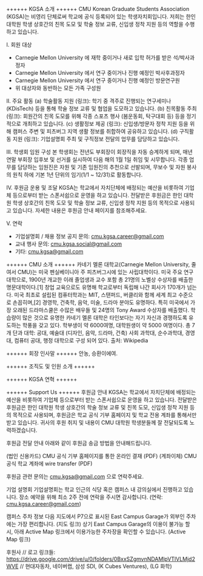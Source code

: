 ++++++ KGSA 소개 ++++++
CMU Korean Graduate Students Association (KGSA)는 비영리 단체로써 학교에 공식 등록되어 있는 학생자치회입니다. 저희는 한인 대학원 학생 상호간의 친목 도모 및 학술 정보 교류, 신입생 정착 지원 등의 역할을 수행하고 있습니다. 

I. 회원 대상
- Carnegie Mellon University 에 재학 중이거나 새로 입학 허가를 받은 석/박사과정자
- Carnegie Mellon University 에서 연구 중이거나 진행 예정인 박사후과정자
- Carnegie Mellon University 에서 연구 중이거나 진행 예정인 방문연구원
- 위 대상자와 동반하는 모든 가족 구성원

II. 주요 활동
(a) 학술활동 지원 (링크): 학기 중 격주로 진행되는 연구세미나 (KDisTech) 등을 통해 학술 정보 교류 및 협업을 도모하고 있습니다.
(b) 친목활동 주최 (링크): 회원간의 친목 도모를 위해 각종 스포츠 행사 (봄운동회, 탁구대회 등) 등을 정기적으로 개최하고 있습니다. 
(c) 생활정보 제공 (링크): 신입생/방문자 정착 지원 등을 위해 캠퍼스 주변 및 피츠버그 지역 생활 정보를 취합하여 공유하고 있습니다. 
(d) 구직활동 지원 (링크): 기업설명회 주최 및 구직정보 전달의 업무를 담당하고 있습니다. 


III. 학생회 임원 구성
본 학생회는 전년도 부회장이 회장직을 자동 승계하게 되며, 매년 연말 부회장 입후보 및 선거를 실시하여 다음 해의 1월 1일 취임 및 시무합니다. 각종 업무를 담당하는 임원진은 자원 및 기존 임원진의 추천으로 선발되며, 무보수 및 자원 봉사의 원칙 하에 기본 1년 단위의 임기(1/1 ~ 12/31)로 활동합니다.

IV. 후원금 운용 및 조달
KGSA는 학교에서 자치단체에 배정되는 예산을 비롯하여 기업체 등으로부터 받는 스폰서쉽으로 운영을 하고 있습니다. 전달받은 후원금은 한인 대학원 학생 상호간의 친목 도모 및 학술 정보 교류, 신입생 정착 지원 등의 목적으로 사용되고 있습니다.
자세한 내용은 후원금 안내 페이지를 참조해주세요.

V. 연락
- 기업설명회 / 채용 정보 공지 문의: cmu.kgsa.career@gmail.com
- 교내 행사 문의: cmu.kgsa.social@gmail.com
- 기타: cmu.kgsa@gmail.com

++++++ CMU 소개 ++++++
카네기 멜론 대학교(Carnegie Mellon University, 줄여서 CMU)는 미국 펜실베이니아 주 피츠버그시에 있는 사립대학이다.
미국 주요 연구 대학으로, 1900년 개교한 이래 졸업생과 교수 포함 총 21명의 노벨상 수상자를 배출한 명문대학이다.[1] 창업 교육으로도 유명해 학교로부터 독립해 나간 회사가 170개가 넘는다.
미국 최초로 설립된 컴퓨터학과는 MIT, 스탠퍼드, 버클리와 함께 세계 최고 수준으로 손꼽히며,[2] 경영학, 건축학, 음악, 미술, 드라마 분야도 유명하다. 특히 미국에서 가장 오래된 드라마스쿨은 수많은 배우들 및 24명의 Tony Award 수상자를 배출했다. 학습량이 많은 것으로 유명한 카네기 멜론 대학은 타인보다는 자기 자신과 경쟁하도록 유도하는 학풍을 갖고 있다. 학부생이 약 6000여명, 대학원생이 약 5000 여명이다. 총 7개 단과 대학: 공대, 예술대 (디자인, 음악, 드라마, 건축) 사회 과학대, 순수과학대, 경영대, 컴퓨터 공대, 행정 대학으로 구성 되어 있다.
출처: Wikipedia

++++++ 회장 인사말 ++++++
안농, 승환이에여.

++++++ 조직도 및 인원 소개 ++++++

++++++ KGSA 연혁 ++++++

++++++ Support Us ++++++
후원금 안내
KGSA는 학교에서 자치단체에 배정되는 예산을 비롯하여 기업체 등으로부터 받는 스폰서쉽으로 운영을 하고 있습니다. 전달받은 후원금은 한인 대학원 학생 상호간의 학술 정보 교류 및 친목 도모, 신입생 정착 지원 등의 목적으로 사용되며, 후원금은 학교 공식 기부 홈페이지 및 학교 전용 계좌를 통해서만 받고 있습니다. 귀사의 후원 취지 및 내용이 CMU 대학원 학생분들께 잘 전달되도록 노력하겠습니다.


후원금 전달 안내
아래와 같이 후원금 송금 방법을 안내해드립니다.

(법인 신용카드) CMU 공식 기부 홈페이지를 통한 온라인 결재 (PDF)
(계좌이체) CMU 공식 학교 계좌에 wire transfer (PDF)

후원금 관련 문의는 cmu.kgsa@gmail.com 으로 연락주세요.


기업 설명회
기업설명회는 학교 인근의 식당 혹은 캠퍼스 내 강의실에서 진행하고 있습니다. 장소 예약을 위해 최소 2주 전에 연락을 주시면 감사합니다. (연락: cmu.kgsa.career@gmail.com)


캠퍼스 주차 정보
다음 지도에서 P7으로 표시된 East Campus Garage가 외부인 주차에는 가장 편리합니다. (지도 링크)
상기 East Campus Garage의 이용이 불가능 할 시, 아래 Active Map 링크에서 이용가능한 주차장을 확인할 수 있습니다. (Active Map 링크)


후원사
// 로고 링크들: https://drive.google.com/drive/u/0/folders/0BxxSZgmvnNDAMlpVTlVLMjd2WVE
// 현대자동차, 네이버랩, 삼성 SDI, (K Cubes Ventures), (LG 화학)